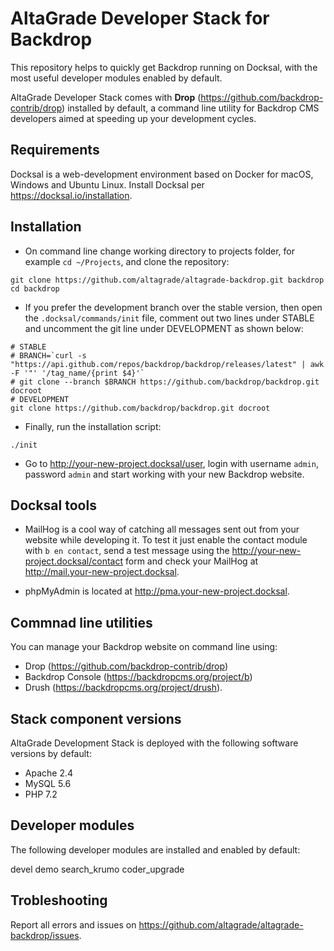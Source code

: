 # AltaGrade Developer Stack for Backdrop
This repository helps to quickly get Backdrop running on Docksal, with the most useful developer modules enabled by default.

AltaGrade Developer Stack comes with **Drop** (https://github.com/backdrop-contrib/drop) installed by default, a command line utility for Backdrop CMS developers aimed at speeding up your development cycles.

## Requirements

Docksal is a web-development environment based on Docker for macOS, Windows and Ubuntu Linux. Install Docksal per https://docksal.io/installation.

## Installation

- On command line change working directory to projects folder, for example `cd ~/Projects`, and clone the repository:
```
git clone https://github.com/altagrade/altagrade-backdrop.git backdrop
cd backdrop
```

- If you prefer the development branch over the stable version, then open the `.docksal/commands/init` file, comment out two lines under STABLE and uncomment the git line under DEVELOPMENT as shown below:
```
# STABLE
# BRANCH=`curl -s "https://api.github.com/repos/backdrop/backdrop/releases/latest" | awk -F '"' '/tag_name/{print $4}'`
# git clone --branch $BRANCH https://github.com/backdrop/backdrop.git docroot
# DEVELOPMENT
git clone https://github.com/backdrop/backdrop.git docroot
```

- Finally, run the installation script:
```
./init
```

- Go to http://your-new-project.docksal/user, login with username `admin`, password `admin` and start working with your new Backdrop website. 

## Docksal tools

- MailHog is a cool way of catching all messages sent out from your website while developing it. To test it just enable the contact module with `b en contact`, send a test message using the http://your-new-project.docksal/contact form and check your MailHog at http://mail.your-new-project.docksal.

- phpMyAdmin is located at http://pma.your-new-project.docksal.

## Commnad line utilities

You can  manage your Backdrop website on command line using:

- Drop (https://github.com/backdrop-contrib/drop)
- Backdrop Console (https://backdropcms.org/project/b) 
- Drush (https://backdropcms.org/project/drush).

## Stack component versions

AltaGrade Development Stack is deployed with the following software versions by default:

- Apache 2.4
- MySQL 5.6
- PHP 7.2

## Developer modules

The following developer modules are installed and enabled by default:

devel 
demo 
search_krumo 
coder_upgrade 

## Trobleshooting

Report all errors and issues on https://github.com/altagrade/altagrade-backdrop/issues.
